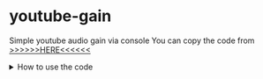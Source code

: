 # youtube-gain
Simple youtube audio gain via console
You can copy the code from [>>>>>>HERE<<<<<<](https://raw.githubusercontent.com/TheReVeaLz/youtube-gain/main/JS/youtubeGain.js)
<details>
<summary>How to use the code</summary>

![alt text](https://raw.githubusercontent.com/TheReVeaLz/youtube-gain/main/TutorialImages/1.png)

Play videos that you want to loop, after that press F12 (If there's confirmation option just click yes) and find Console tab from there.
![alt text](https://raw.githubusercontent.com/TheReVeaLz/youtube-gain/main/TutorialImages/2.png)

Paste the code and press enter.
![alt text](https://raw.githubusercontent.com/TheReVeaLz/youtube-gain/main/TutorialImages/3.png)

Below the video you should be able to see number for volume gain (1 = 100%, 2 = 200%, etc).
You can change the gain by typing in it or scroll inside number box.
![alt text](https://raw.githubusercontent.com/TheReVeaLz/youtube-gain/main/TutorialImages/4.png)
</details>
